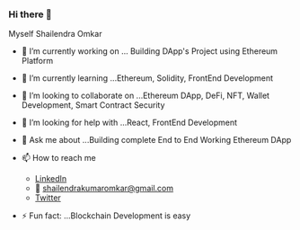 ### Hi there 👋

Myself Shailendra Omkar


- 🔭 I’m currently working on ... Building DApp's Project using Ethereum Platform
- 🌱 I’m currently learning ...Ethereum, Solidity, FrontEnd Development
- 👯 I’m looking to collaborate on ...Ethereum DApp, DeFi, NFT, Wallet Development, Smart Contract Security
- 🤔 I’m looking for help with ...React, FrontEnd Development
- 💬 Ask me about ...Building complete End to End Working Ethereum DApp
- 📫 How to reach me
    - [LinkedIn](https://www.linkedin.com/in/shailendra-omkar-1a109858/)
    - :e-mail:  shailendrakumaromkar@gmail.com
    - [Twitter](https://twitter.com/OmkarShailendra)

- ⚡ Fun fact: ...Blockchain Development is easy
